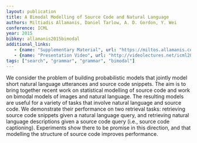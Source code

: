 ```yaml
---
layout: publication
title: A Bimodal Modelling of Source Code and Natural Language
authors: Miltiadis Allamanis, Daniel Tarlow, A. D. Gordon, Y. Wei
conference: ICML
year: 2015
bibkey: allamanis2015bimodal
additional_links:
   - {name: "Supplementary Material", url: "https://miltos.allamanis.com/publicationfiles/allamanis2015bimodal/supplementary.pdf"}
   - {name: "Presentation Video", url: "http://videolectures.net/icml2015_allamanis_natural_language/"}
tags: ["search", "grammar", "grammar", "bimodal"]
---
```

We consider the problem of building probabilistic models that jointly 
model short natural language utterances and source code snippets. The
aim is to bring together recent work on statistical modelling of source
code and work on bimodal models of images and natural language. The
resulting models are useful for a variety of tasks that involve natural
language and source code. We demonstrate their performance on two
retrieval tasks: retrieving source code snippets given a natural language
query, and retrieving natural language descriptions given a source code
query (i.e., source code captioning). Experiments show there to be
promise in this direction, and that modelling the structure of source
code improves performance.
